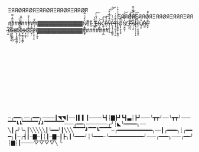 ΞЯЯØЯЯØЯΞЯЯØЯΞЯЯØЯΞЯЯØЯ ⠀⠀⠀⠀⠀⠀⠀⠀⠀⠀⠀⠀⠀⠀⠀⠀⠀⠀⠀⠀⠀⠀⠀⠀⠀⠀⠀⠀⠀ΞЯЯØЯΞЯЯØЯΞЯЯØЯΞЯЯЯΞЯЯ
#########▓▓▓▓▓▓▓▓▓▓▓▓Ņ̸̝̻̱͉͕͖̱̔̂́̈́̿̇̏̇͘͠ͅT̷̟͒E̷͙̽_̷͔̳͌̏̇̓̕E̶͇̾̈́͋̀̈͠N̷̠̗̳̲̍͝C̴̫̰̹̣͈̦̦͎̪̔̆̌͝Ȓ̶̨̙͙̮̈́̏̕͝͠Y̵̞͓͖͕̝̯͋͊͑̈́̽̈͋͜͝͠͝Ṗ̶̱̹̖̘̩̬̲͚̺̯̅̈̇̓T̶̡̘̗̺̹͕̩̠͚̑̎͊͋͛̍I̵̡͚̮̘̲̠̠͚͈͈͑͗͂͛̎̈́̓͑̐͐Ǫ̸̧̠̮̗̥̱͙̈͆̆͘͠N̸̯̣̼͖̦̟̓̊̓͋̐̕͝_̴̟̦͕̈́F̶̛͉̪̬͔͆̈́̀̐̃̎͘͝͝A̸̜͉̘͈͌̀̿͛̒̈̿̾̿Ȋ̷̧̭͓̣̘̠̦̝͕̠̒̂͆̽̐͝Ļ̴̹̤̫̩̬͍̯̰̝́͊͊̕͘͝Ȗ̸̘̯̬͑̀R̵̺̫̽Ḙ̴̮͋͒́͗̓͊̎̕ͅ ̶̘͖̿0̷̛͙̯̲̰̼̣̘̮̓͆̀̆̒͜x̶̧̢̠̼͚̤̄͗̈́̽̉͌̿̔̿͘͜8̸̛͕̙̙̝̭̭̳̰̻̮0̵̧̧̻̫̦͉̘̠͙̿̋̽͌́̍̌̈0̵̼̟̼̻̘̬̬͚̻̟̃̾̇͒͌̐̽̿̐9̵̧͉̪̭̜͘0̴̡̛̗̣͂̑̓̔͋̐̓̉͋ͅ0̷̮͍̣͊̎̍̽3̸̡̧̱̠̖͓̫̊̒͑̈́̃̓̅4̴̨̗̹͖̗̝̄▓▓▓▓▓▓▓▓▓▓▓▓########

<br/><br/><br/><br/><br/><br/><br/><br/><br/><br/><br/><br/>
┈╭━━╮┈┈╭━━╮┈┈┈┈┃◥◥┃┈┈┃▍▍┃┈┈┈┈┗┫┊▇┣┛┗┫▃┊┣┛┈┈┈╰┳┳╯┈┈╰┳┳╯┈┈┈▔▔┗┗▔▔▔▔┛┛▔▔▔▔▔┈┈┈╭━━╮┈┈┈┈┈┈┈╭╯┊◣╰━━━━╮┈┈
╲┃╭╯╰╮┃╲╲╲╲╲┃╰━━╯┃╲╲╲▔▔▔┛▔▔┗▔▔▔┈╭━━━━━━━━━━━╮┈┈┃╭━━━╮┊╭━━━╮┃┈╭┫┃┈▇┈┃┊┃┈▇┈┃┣╮┃╰━━━╯┊╰━━━┈╰━━━━━━━━━━━╯┈┈┈╭━━━╮┈┈┈╭━━╯┊▇┊┃┈┈┈┈▽▽▽▽╲ ╰


